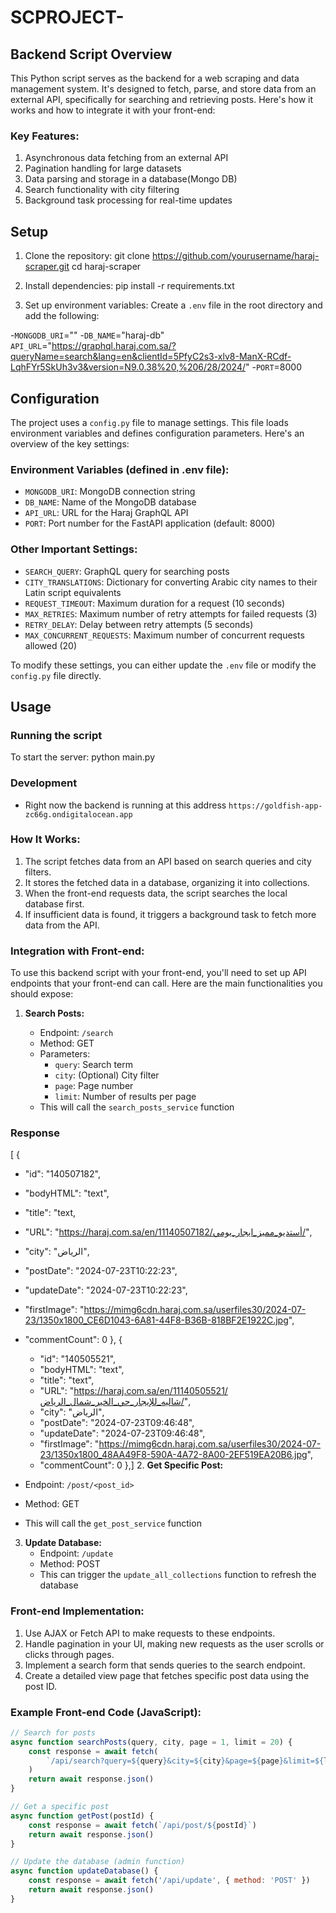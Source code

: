 # SCPROJECT-

## Backend Script Overview

This Python script serves as the backend for a web scraping and data management system. It's designed to fetch, parse, and store data from an external API, specifically for searching and retrieving posts. Here's how it works and how to integrate it with your front-end:

### Key Features:

1. Asynchronous data fetching from an external API
2. Pagination handling for large datasets
3. Data parsing and storage in a database(Mongo DB)
4. Search functionality with city filtering
5. Background task processing for real-time updates

## Setup

1. Clone the repository:
   git clone https://github.com/yourusername/haraj-scraper.git
   cd haraj-scraper

2. Install dependencies:
   pip install -r requirements.txt

3. Set up environment variables:
   Create a `.env` file in the root directory and add the following:

-`MONGODB_URI`="" -`DB_NAME`="haraj-db"
`API_URL`="https://graphql.haraj.com.sa/?queryName=search&lang=en&clientId=5PfyC2s3-xlv8-ManX-RCdf-LqhFYr5SkUh3v3&version=N9.0.38%20,%206/28/2024/" -`PORT`=8000

## Configuration

The project uses a `config.py` file to manage settings. This file loads environment variables and defines configuration parameters. Here's an overview of the key settings:

### Environment Variables (defined in .env file):

- `MONGODB_URI`: MongoDB connection string
- `DB_NAME`: Name of the MongoDB database
- `API_URL`: URL for the Haraj GraphQL API
- `PORT`: Port number for the FastAPI application (default: 8000)

### Other Important Settings:

- `SEARCH_QUERY`: GraphQL query for searching posts
- `CITY_TRANSLATIONS`: Dictionary for converting Arabic city names to their Latin script equivalents
- `REQUEST_TIMEOUT`: Maximum duration for a request (10 seconds)
- `MAX_RETRIES`: Maximum number of retry attempts for failed requests (3)
- `RETRY_DELAY`: Delay between retry attempts (5 seconds)
- `MAX_CONCURRENT_REQUESTS`: Maximum number of concurrent requests allowed (20)

To modify these settings, you can either update the `.env` file or modify the `config.py` file directly.

## Usage

### Running the script

To start the server:
python main.py

### Development

- Right now the backend is running at this address `https://goldfish-app-zc66g.ondigitalocean.app`

### How It Works:

1. The script fetches data from an API based on search queries and city filters.
2. It stores the fetched data in a database, organizing it into collections.
3. When the front-end requests data, the script searches the local database first.
4. If insufficient data is found, it triggers a background task to fetch more data from the API.

### Integration with Front-end:

To use this backend script with your front-end, you'll need to set up API endpoints that your front-end can call. Here are the main functionalities you should expose:

1. **Search Posts:**

   - Endpoint: `/search`
   - Method: GET
   - Parameters:
     - `query`: Search term
     - `city`: (Optional) City filter
     - `page`: Page number
     - `limit`: Number of results per page
   - This will call the `search_posts_service` function

### Response

[
{

- "id": "140507182",
- "bodyHTML": "text",
- "title": "text,
- "URL": "https://haraj.com.sa/en/11140507182/أستديو_مميز_ايجار_يومي/",
- "city": "الرياض",
- "postDate": "2024-07-23T10:22:23",
- "updateDate": "2024-07-23T10:22:23",
- "firstImage": "https://mimg6cdn.haraj.com.sa/userfiles30/2024-07-23/1350x1800_CE6D1043-6A81-44F8-B36B-818BF2E1922C.jpg",
- "commentCount": 0
  },
  {

  - "id": "140505521",
  - "bodyHTML": "text",
  - "title": "text",
  - "URL": "https://haraj.com.sa/en/11140505521/شاليه_للإيجار_حي_الخير_شمال_الرياض/",
  - "city": "الرياض",
  - "postDate": "2024-07-23T09:46:48",
  - "updateDate": "2024-07-23T09:46:48",
  - "firstImage": "https://mimg6cdn.haraj.com.sa/userfiles30/2024-07-23/1350x1800_48AA49F8-590A-4A72-8A00-2EF519EA20B6.jpg",
  - "commentCount": 0
    },] 2. **Get Specific Post:**

- Endpoint: `/post/<post_id>`
- Method: GET
- This will call the `get_post_service` function

3. **Update Database:**
   - Endpoint: `/update`
   - Method: POST
   - This can trigger the `update_all_collections` function to refresh the database

### Front-end Implementation:

1. Use AJAX or Fetch API to make requests to these endpoints.
2. Handle pagination in your UI, making new requests as the user scrolls or clicks through pages.
3. Implement a search form that sends queries to the search endpoint.
4. Create a detailed view page that fetches specific post data using the post ID.

### Example Front-end Code (JavaScript):

```javascript
// Search for posts
async function searchPosts(query, city, page = 1, limit = 20) {
	const response = await fetch(
		`/api/search?query=${query}&city=${city}&page=${page}&limit=${limit}`
	)
	return await response.json()
}

// Get a specific post
async function getPost(postId) {
	const response = await fetch(`/api/post/${postId}`)
	return await response.json()
}

// Update the database (admin function)
async function updateDatabase() {
	const response = await fetch('/api/update', { method: 'POST' })
	return await response.json()
}
```
